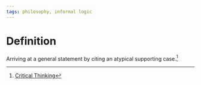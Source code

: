 ```yaml
---
tags: philosophy, informal logic
---
```


# Definition

Arriving at a general statement by citing an atypical supporting case.[^1]

[^1]: [Critical Thinking](zotero://open-pdf/library/items/UD4ABYRU?page=424)
